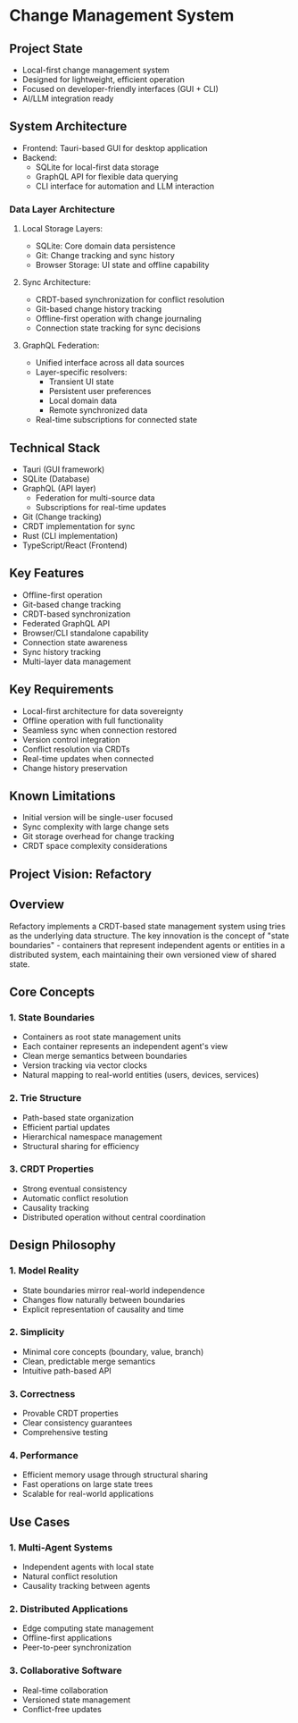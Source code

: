 # Change Management System

## Project State
- Local-first change management system
- Designed for lightweight, efficient operation
- Focused on developer-friendly interfaces (GUI + CLI)
- AI/LLM integration ready

## System Architecture
- Frontend: Tauri-based GUI for desktop application
- Backend: 
  - SQLite for local-first data storage
  - GraphQL API for flexible data querying
  - CLI interface for automation and LLM interaction

### Data Layer Architecture
1. Local Storage Layers:
   - SQLite: Core domain data persistence
   - Git: Change tracking and sync history
   - Browser Storage: UI state and offline capability
   
2. Sync Architecture:
   - CRDT-based synchronization for conflict resolution
   - Git-based change history tracking
   - Offline-first operation with change journaling
   - Connection state tracking for sync decisions

3. GraphQL Federation:
   - Unified interface across all data sources
   - Layer-specific resolvers:
     - Transient UI state
     - Persistent user preferences
     - Local domain data
     - Remote synchronized data
   - Real-time subscriptions for connected state

## Technical Stack
- Tauri (GUI framework)
- SQLite (Database)
- GraphQL (API layer)
  - Federation for multi-source data
  - Subscriptions for real-time updates
- Git (Change tracking)
- CRDT implementation for sync
- Rust (CLI implementation)
- TypeScript/React (Frontend)

## Key Features
- Offline-first operation
- Git-based change tracking
- CRDT-based synchronization
- Federated GraphQL API
- Browser/CLI standalone capability
- Connection state awareness
- Sync history tracking
- Multi-layer data management

## Key Requirements
- Local-first architecture for data sovereignty
- Offline operation with full functionality
- Seamless sync when connection restored
- Version control integration
- Conflict resolution via CRDTs
- Real-time updates when connected
- Change history preservation

## Known Limitations
- Initial version will be single-user focused
- Sync complexity with large change sets
- Git storage overhead for change tracking
- CRDT space complexity considerations

## Project Vision: Refactory

## Overview
Refactory implements a CRDT-based state management system using tries as the underlying data structure. The key innovation is the concept of "state boundaries" - containers that represent independent agents or entities in a distributed system, each maintaining their own versioned view of shared state.

## Core Concepts

### 1. State Boundaries
- Containers as root state management units
- Each container represents an independent agent's view
- Clean merge semantics between boundaries
- Version tracking via vector clocks
- Natural mapping to real-world entities (users, devices, services)

### 2. Trie Structure
- Path-based state organization
- Efficient partial updates
- Hierarchical namespace management
- Structural sharing for efficiency

### 3. CRDT Properties
- Strong eventual consistency
- Automatic conflict resolution
- Causality tracking
- Distributed operation without central coordination

## Design Philosophy

### 1. Model Reality
- State boundaries mirror real-world independence
- Changes flow naturally between boundaries
- Explicit representation of causality and time

### 2. Simplicity
- Minimal core concepts (boundary, value, branch)
- Clean, predictable merge semantics
- Intuitive path-based API

### 3. Correctness
- Provable CRDT properties
- Clear consistency guarantees
- Comprehensive testing

### 4. Performance
- Efficient memory usage through structural sharing
- Fast operations on large state trees
- Scalable for real-world applications

## Use Cases

### 1. Multi-Agent Systems
- Independent agents with local state
- Natural conflict resolution
- Causality tracking between agents

### 2. Distributed Applications
- Edge computing state management
- Offline-first applications
- Peer-to-peer synchronization

### 3. Collaborative Software
- Real-time collaboration
- Versioned state management
- Conflict-free updates
